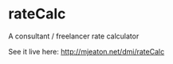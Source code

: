 # rateCalc

A consultant / freelancer rate calculator

See it live here: http://mjeaton.net/dmi/rateCalc

